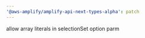```yaml
---
'@aws-amplify/amplify-api-next-types-alpha': patch
---
```


allow array literals in selectionSet option parm
